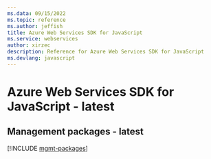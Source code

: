 ```yaml
---
ms.data: 09/15/2022
ms.topic: reference
ms.author: jeffish
title: Azure Web Services SDK for JavaScript
ms.service: webservices
author: xirzec
description: Reference for Azure Web Services SDK for JavaScript
ms.devlang: javascript
---
```

# Azure Web Services SDK for JavaScript - latest

## Management packages - latest
[!INCLUDE [mgmt-packages](web-services-mgmt-index.md)]